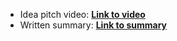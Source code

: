 
- Idea pitch video: [**Link to video**](https://www.canva.com/design/DAG2JPzS9Jo/FyVmrValp3EqBRJj5dSqlw/edit?utm_content=DAG2JPzS9Jo&utm_campaign=designshare&utm_medium=link2&utm_source=sharebutton)
- Written summary: [**Link to summary**](URL_TO_ASSIGNMENT_2) <!-- Replace with actual URL -->
